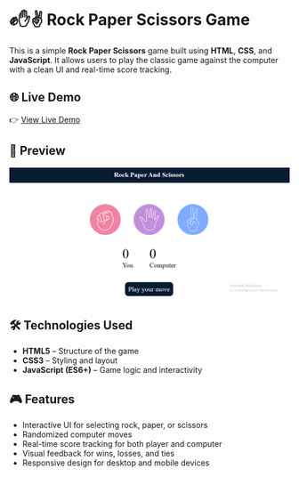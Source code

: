 # ✊✋✌️ Rock Paper Scissors Game

This is a simple **Rock Paper Scissors** game built using **HTML**, **CSS**, and **JavaScript**. It allows users to play the classic game against the computer with a clean UI and real-time score tracking.

## 🌐 Live Demo

👉 [View Live Demo](https://rock-paper-scissor-game-abhay-004.netlify.app/)  

## 📸 Preview

![Rock Paper And Scissor](screenshot/rockPaperAndScissor.PNG)

## 🛠️ Technologies Used

- **HTML5** – Structure of the game
- **CSS3** – Styling and layout
- **JavaScript (ES6+)** – Game logic and interactivity

## 🎮 Features

- Interactive UI for selecting rock, paper, or scissors
- Randomized computer moves
- Real-time score tracking for both player and computer
- Visual feedback for wins, losses, and ties
- Responsive design for desktop and mobile devices
